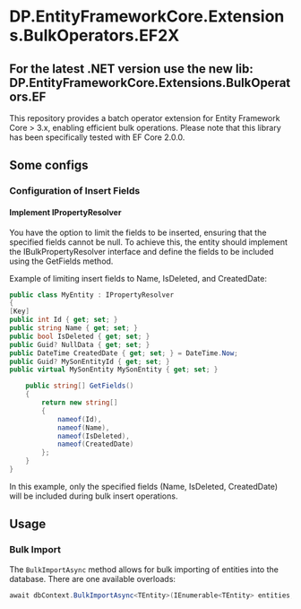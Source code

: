 # DP.EntityFrameworkCore.Extensions.BulkOperators.EF2X
## For the latest .NET version use the new lib: DP.EntityFrameworkCore.Extensions.BulkOperators.EF
This repository provides a batch operator extension for Entity Framework Core > 3.x, enabling efficient bulk operations. Please note that this library has been specifically tested with EF Core 2.0.0.

## Some configs
### Configuration of Insert Fields
#### Implement IPropertyResolver
You have the option to limit the fields to be inserted, ensuring that the specified fields cannot be null. To achieve this, the entity should implement the IBulkPropertyResolver interface and define the fields to be included using the GetFields method.

Example of limiting insert fields to Name, IsDeleted, and CreatedDate:

```csharp
public class MyEntity : IPropertyResolver
{
[Key]
public int Id { get; set; }
public string Name { get; set; }
public bool IsDeleted { get; set; }
public Guid? NullData { get; set; }
public DateTime CreatedDate { get; set; } = DateTime.Now;
public Guid? MySonEntityId { get; set; }
public virtual MySonEntity MySonEntity { get; set; }

    public string[] GetFields()
    {
        return new string[]
        {
            nameof(Id),
            nameof(Name),
            nameof(IsDeleted),
            nameof(CreatedDate)
        };
    }
}
```
In this example, only the specified fields (Name, IsDeleted, CreatedDate) will be included during bulk insert operations.
## Usage

### Bulk Import

The `BulkImportAsync` method allows for bulk importing of entities into the database. There are one available overloads:

  ```csharp
  await dbContext.BulkImportAsync<TEntity>(IEnumerable<TEntity> entities, int batchSize = 10000);
  ```
